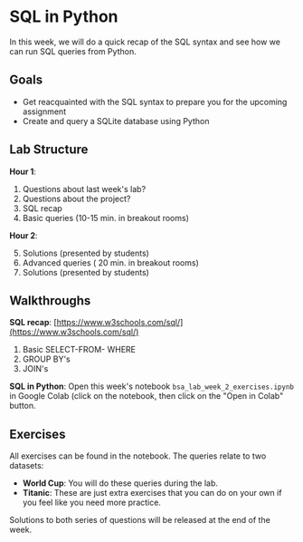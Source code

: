 # SQL in Python

In this week, we will do a quick recap of the SQL syntax and see how we can run SQL queries from Python.

## Goals

* Get reacquainted with the SQL syntax to prepare you for the upcoming assignment
* Create and query a SQLite database using Python

## Lab Structure

**Hour 1**:

1. Questions about last week's lab?
2. Questions about the project?
3. SQL recap
4. Basic queries (10-15 min. in breakout rooms)

**Hour 2**:

5. Solutions (presented by students)
6. Advanced queries ( 20 min. in breakout rooms)
7. Solutions (presented by students)

## Walkthroughs

**SQL recap**: [https://www.w3schools.com/sql/](https://www.w3schools.com/sql/)

1. Basic SELECT-FROM- WHERE
2. GROUP BY's
3. JOIN's

**SQL in Python**: Open this week's notebook `bsa_lab_week_2_exercises.ipynb` in Google Colab (click on the notebook, then click on the "Open in Colab" button.

## Exercises

All exercises can be found in the notebook. The queries relate to two datasets:

* **World Cup**: You will do these queries during the lab.
* **Titanic**: These are just extra exercises that you can do on your own if you feel like you need more practice.

Solutions to both series of questions will be released at the end of the week.
